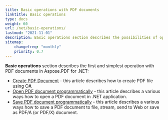 ```yaml
---
title: Basic operations with PDF documents
linktitle: Basic operations
type: docs
weight: 60
url: /net/basic-operations/
lastmod: "2021-11-01"
description: Basic operations section describes the possibilities of opening and saving PDF documents using the Aspose.PDF for .NET.
sitemap:
    changefreq: "monthly"
    priority: 0.7
---
```


**Basic operations** section describes the first and simplest operation with PDF documents in Aspose.PDF for .NET:

- [Create PDF Document](/pdf/cpp/create-document/) -  this article describes how to create PDF file using C#.
- [Open PDF document programmatically](/pdf/cpp/open-pdf-document/) - this article describes a various ways how to open a PDF document in .NET application.
- [Save PDF document programmatically](/pdf/net/save-pdf-document/) - this article describes a various ways how to save a PDF document to file, stream, send to Web or save as PDF/A (or PDF/X) document.

